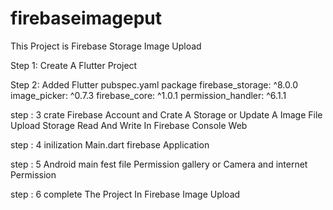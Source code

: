# firebaseimageput

This Project is Firebase Storage Image Upload 

Step 1: Create A Flutter Project 

Step 2: Added  Flutter pubspec.yaml  package 
firebase_storage: ^8.0.0
  image_picker: ^0.7.3
  firebase_core: ^1.0.1
  permission_handler: ^6.1.1
  
  
  step : 3  crate Firebase Account 
  and Crate A Storage or   Update A  Image File Upload  Storage  Read And Write   In   Firebase Console Web
  
  
  step :  4  inilization   Main.dart   firebase Application 
  
  step : 5    Android main fest file Permission gallery  or Camera and internet Permission 
  
  
  step :  6 complete The Project   In Firebase Image Upload
